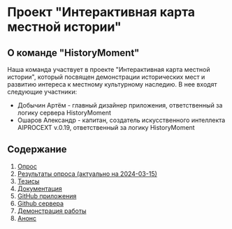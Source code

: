 # Проект "Интерактивная карта местной истории"

## О команде "HistoryMoment"
Наша команда участвует в проекте "Интерактивная карта местной истории", который посвящен демонстрации исторических мест и развитию интереса к местному культурному наследию. В нее входят следующие участники:
- Добычин Артём - главный дизайнер приложения, ответственный за логику сервера HistoryMoment
- Ошаров Александр - капитан, создатель искусственного интеллекта AIPROCEXT v.0.19, ответственный за логику HistoryMoment

## Содержание

1. [Опрос](https://forms.gle/DjrqDoFjbGJeLLtB9)
2. [Результаты опроса (актуально на 2024-03-15)](https://alexanderosharov.github.io/HM-VotingResults/)
3. [Тезисы](https://github.com/AlexanderOsharov/HM-Abstracts)
4. [Документация](https://github.com/AlexanderOsharov/HM-documentation)
5. [GitHub приложения](https://github.com/AlexanderOsharov/HistoryMoment)
6. [Github сервера](https://github.com/AlexanderOsharov/HM-server)
7. [Демонстрация работы](https://1drv.ms/v/s!AjlyOsqZFbYNudxbsmbbmBXAUI_U0Q?e=PBz7be)
8. [Анонс](https://t.me/history_m0ment)
